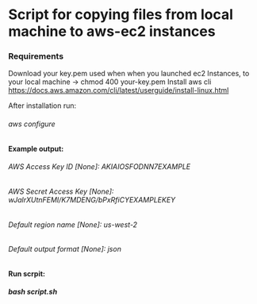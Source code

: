 # Script for copying files from local machine to aws-ec2 instances

### Requirements

Download your key.pem used when when you launched ec2 Instances, to your local machine -> chmod 400 your-key.pem
Install aws cli https://docs.aws.amazon.com/cli/latest/userguide/install-linux.html

After installation run:  
###### aws configure

#### Example output:
###### AWS Access Key ID [None]: AKIAIOSFODNN7EXAMPLE
###### AWS Secret Access Key [None]: wJalrXUtnFEMI/K7MDENG/bPxRfiCYEXAMPLEKEY
###### Default region name [None]: us-west-2
###### Default output format [None]: json

#### Run scrpit:
##### bash script.sh


